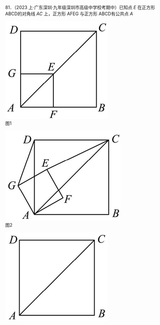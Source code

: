 81．（2023 上·广东深圳·九年级深圳市高级中学校考期中）已知点 $E$ 在正方形 ABCD的对角线 $A C$ 上，正方形 AFEG 与正方形 ABCD有公共点 $A$

![](<../../qs_image_DB/专题1-2_一文吃透相似三角形12个模型·共14类题型（解析版）/a65b9301e65c4e85c5ace874ec112cf5994c629d91cc9d093941633153a0ee6d.jpg>)  
图1

![](<../../qs_image_DB/专题1-2_一文吃透相似三角形12个模型·共14类题型（解析版）/2f532778d6f2865f75aeaf82d61192b90f4fbf8d7e307dc853421debd9495648.jpg>)  
图2

![](<../../qs_image_DB/专题1-2_一文吃透相似三角形12个模型·共14类题型（解析版）/397c3e09d8a152b07575d6419a60100f8196e2cc275b0b6d086cd32d6708e286.jpg>)  
